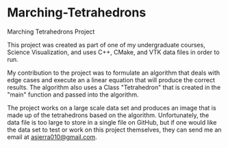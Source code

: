 # Marching-Tetrahedrons

Marching Tetrahedrons Project

This project was created as part of one of my undergraduate courses, Science Visualization, and uses C++, CMake, and VTK data files in order to run. 

My contribution to the project was to formulate an algorithm that deals with edge cases and execute an a linear equation that will produce the correct results. The algorithm also uses a Class "Tetrahedron" that is created in the "main" function and passed into the algorithm. 

The project works on a large scale data set and produces an image that is made up of the tetrahedrons based on the algorithm. Unfortunately, the data file is too large to store in a single file on GitHub, but if one would like the data set to test or work on this project themselves, they can send me an email at asierra010@gmail.com.
